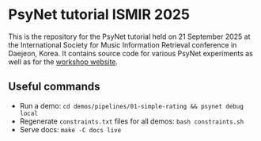 # PsyNet tutorial ISMIR 2025

This is the repository for the PsyNet tutorial held on 21 September 2025
at the International Society for Music Information Retrieval conference
in Daejeon, Korea. It contains source code for various PsyNet experiments
as well as for the [workshop website](https://pmcharrison.github.io/psynet-workshop-ismir-2025/#).

## Useful commands

- Run a demo: `cd demos/pipelines/01-simple-rating && psynet debug local`
- Regenerate `constraints.txt` files for all demos: `bash constraints.sh`
- Serve docs: `make -C docs live`

